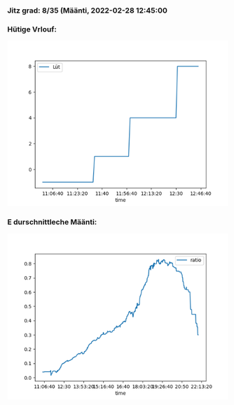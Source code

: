 ### Jitz grad: 8/35 (Määnti, 2022-02-28 12:45:00

### Hütige Vrlouf:
![Graph](Today.png)

### E durschnittleche Määnti:
![Graph](Määnti.png)